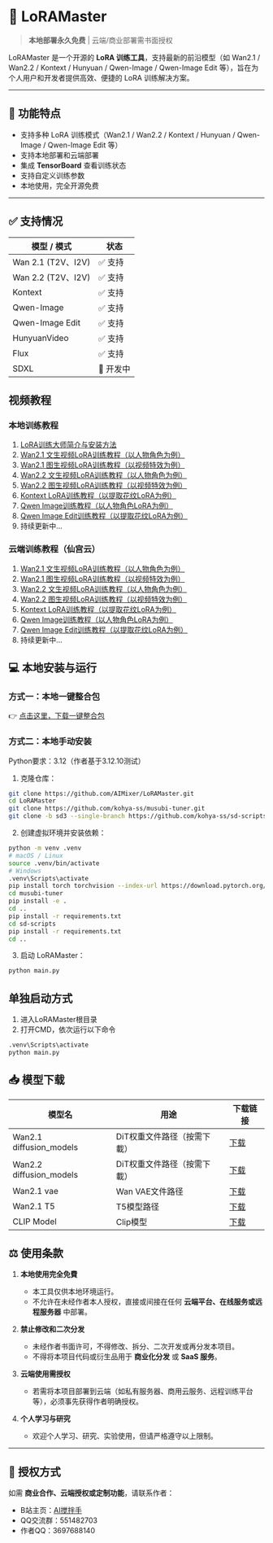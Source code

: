 # 🦾 LoRAMaster

> **本地部署永久免费** | 云端/商业部署需书面授权  

LoRAMaster 是一个开源的 **LoRA 训练工具**，支持最新的前沿模型（如 Wan2.1 / Wan2.2 / Kontext / Hunyuan / Qwen-Image / Qwen-Image Edit 等），旨在为个人用户和开发者提供高效、便捷的 LoRA 训练解决方案。

---

## 📖 功能特点

- 支持多种 LoRA 训练模式（Wan2.1 / Wan2.2 / Kontext / Hunyuan / Qwen-Image / Qwen-Image Edit 等）
- 支持本地部署和云端部署
- 集成 **TensorBoard** 查看训练状态
- 支持自定义训练参数
- 本地使用，完全开源免费
---

## ✅ 支持情况

| 模型 / 模式           | 状态       |
|-------------------|------------|
| Wan 2.1 (T2V、I2V) | ✅ 支持     |
| Wan 2.2 (T2V、I2V) | ✅ 支持     |
| Kontext           | ✅ 支持     |
| Qwen-Image        | ✅ 支持      |
| Qwen-Image Edit   | ✅ 支持      |
| HunyuanVideo      | ✅ 支持     |
| Flux              | ✅ 支持     |
| SDXL              | 🔧 开发中   |


## 视频教程
### 本地训练教程
1. [LoRA训练大师简介与安装方法](https://www.bilibili.com/video/BV1kdeuzvE2j/)
2. [Wan2.1 文生视频LoRA训练教程（以人物角色为例）](https://www.bilibili.com/video/BV19BYUz4EHz)
3. [Wan2.1 图生视频LoRA训练教程（以视频特效为例）](https://www.bilibili.com/video/BV1sAeqz1ETM)
4. [Wan2.2 文生视频LoRA训练教程（以人物角色为例）](https://www.bilibili.com/video/BV1N6exzDEZK)
5. [Wan2.2 图生视频LoRA训练教程（以视频特效为例）](https://www.bilibili.com/video/BV1JkekzWEzn)
6. [Kontext LoRA训练教程（以提取花纹LoRA为例）](https://www.bilibili.com/video/BV1Pve9zZENV)
7. [Qwen Image训练教程（以人物角色LoRA为例）](https://www.bilibili.com/video/BV1sPhXzJEJx)
8. [Qwen Image Edit训练教程（以提取花纹LoRA为例）](https://www.bilibili.com/video/BV1mKhezNEPz)
9. 持续更新中...
### 云端训练教程（仙宫云）
1. [Wan2.1 文生视频LoRA训练教程（以人物角色为例）](https://www.bilibili.com/video/BV16WagzbEog)
3. [Wan2.1 图生视频LoRA训练教程（以视频特效为例）](https://www.bilibili.com/video/BV1tHatz9Ej7)
4. [Wan2.2 文生视频LoRA训练教程（以人物角色为例）](https://www.bilibili.com/video/BV1dCaqz8EpN)
5. [Wan2.2 图生视频LoRA训练教程（以视频特效为例）](https://www.bilibili.com/video/BV163aizYEWb)
6. [Kontext LoRA训练教程（以提取花纹LoRA为例）](https://www.bilibili.com/video/BV1HhaqzzEdR)
7. [Qwen Image训练教程（以人物角色LoRA为例）](https://www.bilibili.com/video/BV1f8YTzDEtf)
8. [Qwen Image Edit训练教程（以提取花纹LoRA为例）](https://www.bilibili.com/video/BV1AnYTzZEUG)
9. 持续更新中...

## 💻 本地安装与运行

### 方式一：本地一键整合包
👉 [点击这里，下载一键整合包](https://comfyit.cn/article/401)

### 方式二：本地手动安装
Python要求：3.12（作者基于3.12.10测试）

1. 克隆仓库：

```bash
git clone https://github.com/AIMixer/LoRAMaster.git
cd LoRAMaster
git clone https://github.com/kohya-ss/musubi-tuner.git
git clone -b sd3 --single-branch https://github.com/kohya-ss/sd-scripts
```

2. 创建虚拟环境并安装依赖：
```bash
python -m venv .venv
# macOS / Linux
source .venv/bin/activate
# Windows
.venv\Scripts\activate
pip install torch torchvision --index-url https://download.pytorch.org/whl/cu128
cd musubi-tuner
pip install -e .
cd ..
pip install -r requirements.txt
cd sd-scripts
pip install -r requirements.txt
cd ..
```

3. 启动 LoRAMaster：
```bash
python main.py
```

## 单独启动方式
1. 进入LoRAMaster根目录
2. 打开CMD，依次运行以下命令
```bash
.venv\Scripts\activate
python main.py
```

## 📥 模型下载

| 模型名                      | 用途              | 下载链接 |
|--------------------------|-----------------|----------|
| Wan2.1 diffusion_models  | DiT权重文件路径（按需下載） | [下载](https://huggingface.co/Comfy-Org/Wan_2.1_ComfyUI_repackaged/tree/main/split_files/diffusion_models) |
| Wan2.2 diffusion_models             | DiT权重文件路径（按需下載） | [下载](https://huggingface.co/Comfy-Org/Wan_2.2_ComfyUI_Repackaged/tree/main/split_files/diffusion_models) |
| Wan2.1 vae               | Wan VAE文件路径     | [下载](https://huggingface.co/Comfy-Org/Wan_2.1_ComfyUI_repackaged/tree/main/split_files/vae) |
| Wan2.1 T5                | T5模型路径          | [下载](https://huggingface.co/Wan-AI/Wan2.1-T2V-14B/blob/main/models_t5_umt5-xxl-enc-bf16.pth) |
| CLIP Model                | Clip模型          | [下载](https://www.modelscope.cn/models/muse/open-clip-xlm-roberta-large-vit-huge-14/files) |


## ⚖️ 使用条款

1. **本地使用完全免費**  
   - 本工具仅供本地环境运行。  
   - 不允许在未经作者本人授权，直接或间接在任何 **云端平台、在线服务或远程服务器** 中部署。  

2. **禁止修改和二次分发**  
   - 未经作者书面许可，不得修改、拆分、二次开发或再分发本项目。  
   - 不得将本项目代码或衍生品用于 **商业化分发** 或 **SaaS 服务**。  

3. **云端使用需授权**  
   - 若需将本项目部署到云端（如私有服务器、商用云服务、远程训练平台等），必须事先获得作者明确授权。  

4. **个人学习与研究**  
   - 欢迎个人学习、研究、实验使用，但请严格遵守以上限制。  

---

## 🔑 授权方式
如需 **商业合作、云端授权或定制功能**，请联系作者：  
- B站主页：[AI搅拌手](https://space.bilibili.com/1997403556)
- QQ交流群：551482703
- 作者QQ：3697688140